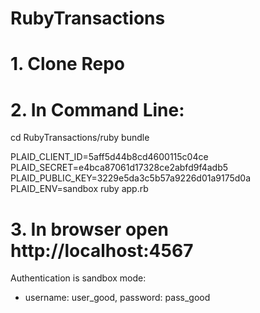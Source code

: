 # RubyTransactions

# 1. Clone Repo

# 2. In Command Line:

cd RubyTransactions/ruby
bundle

PLAID_CLIENT_ID=5aff5d44b8cd4600115c04ce PLAID_SECRET=e4bca87061d17328ce2abfd9f4adb5 PLAID_PUBLIC_KEY=3229e5da3c5b57a9226d01a9175d0a PLAID_ENV=sandbox ruby app.rb

# 3. In browser open http://localhost:4567

Authentication is sandbox mode:

- username: user_good, password: pass_good